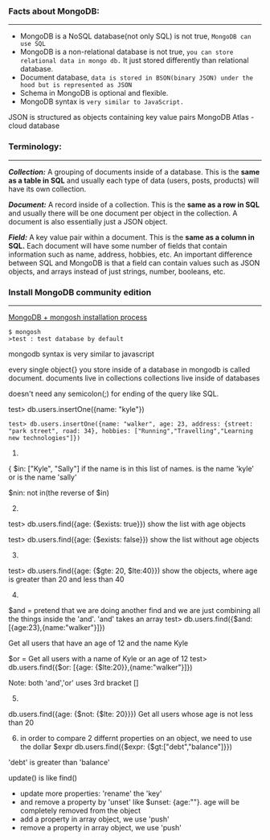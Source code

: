 ### Facts about MongoDB:
---

- MongoDB is a NoSQL database(not only SQL) is not true, `MongoDB can use SQL`
- MongoDB is a non-relational database is not true, `you can store relational data in mongo db.` It just stored differently than relational database.
- Document database, `data is stored in BSON(binary JSON) under the hood but is represented as JSON`
- Schema in MongoDB is optional and flexible.
- MongoDB syntax is `very similar to JavaScript.`

JSON is structured as objects containing key value pairs
MongoDB Atlas - cloud database

### Terminology:
---

***Collection:*** A grouping of documents inside of a database. This is the **same as a table in
SQL** and usually each type of data (users, posts, products) will have its own
collection.

***Document:*** A record inside of a collection. This is the **same as a row in SQL** and usually
there will be one document per object in the collection. A document is also
essentially just a JSON object.

***Field:*** A key value pair within a document. This is the **same as a column in SQL.**
Each document will have some number of fields that contain information
such as name, address, hobbies, etc. An important difference between SQL
and MongoDB is that a field can contain values such as JSON objects, and
arrays instead of just strings, number, booleans, etc.

### Install MongoDB community edition
---

[MongoDB + mongosh installation process](https://www.golinuxcloud.com/install-mongodb-rocky-linux/)

```
$ mongosh
>test : test database by default
```
mongodb syntax is very similar to javascript

every single object{} you store inside of a database in mongodb is called document.
documents live in collections
collections live inside of databases

doesn't need any semicolon(;) for ending of the query like SQL.


test> db.users.insertOne({name: "kyle"})
```
test> db.users.insertOne({name: "walker", age: 23, address: {street: "park street", road: 34}, hobbies: ["Running","Travelling","Learning new technologies"]})
```
1.
{ $in: ["Kyle", "Sally"]
if the name is in this list of names. is the name 'kyle' or is the name 'sally'

$nin: not in(the reverse of $in)

2.
test> db.users.find({age: {$exists: true}})
show the list with age objects

test> db.users.find({age: {$exists: false}})
show the list without age objects

3.
test> db.users.find({age: {$gte: 20, $lte:40}})
show the objects, where age is greater than 20 and less than 40

4.
$and = pretend that we are doing another find and we are just combining all the things inside the 'and'. 'and' takes an array
test> db.users.find({$and: [{age:23},{name:"walker"}]})

Get all users that have an age of 12 and the name Kyle

$or = Get all users with a name of Kyle or an age of 12
test> db.users.find({$or: [{age: {$lte:20}},{name:"walker"}]})

Note: both 'and','or' uses 3rd bracket []

5.
db.users.find({age: {$not: {$lte: 20}}})
Get all users whose age is not less than 20

6. in order to compare 2 differnt properties on an object, we need to use the dollar $expr
db.users.find({$expr: {$gt:["debt","balance"]}})

'debt' is greater than 'balance'

update() is like find()

- update more properties: 'rename' the 'key' 
- and remove a property by 'unset' like $unset: {age:""}. age will be completely removed from the object
- add a property in array object, we use 'push'
- remove a property in array object, we use 'push'
